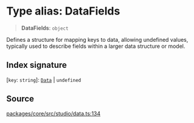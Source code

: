 # Type alias: DataFields

> **DataFields**: `object`

Defines a structure for mapping keys to data, allowing undefined values,
typically used to describe fields within a larger data structure or model.

## Index signature

 \[`key`: `string`\]: [`Data`](Data.md) \| `undefined`

## Source

[packages/core/src/studio/data.ts:134](https://github.com/VictorS67/encre/blob/c09849eb59af073bf23be826a912f2ba4f635f93/packages/core/src/studio/data.ts#L134)
